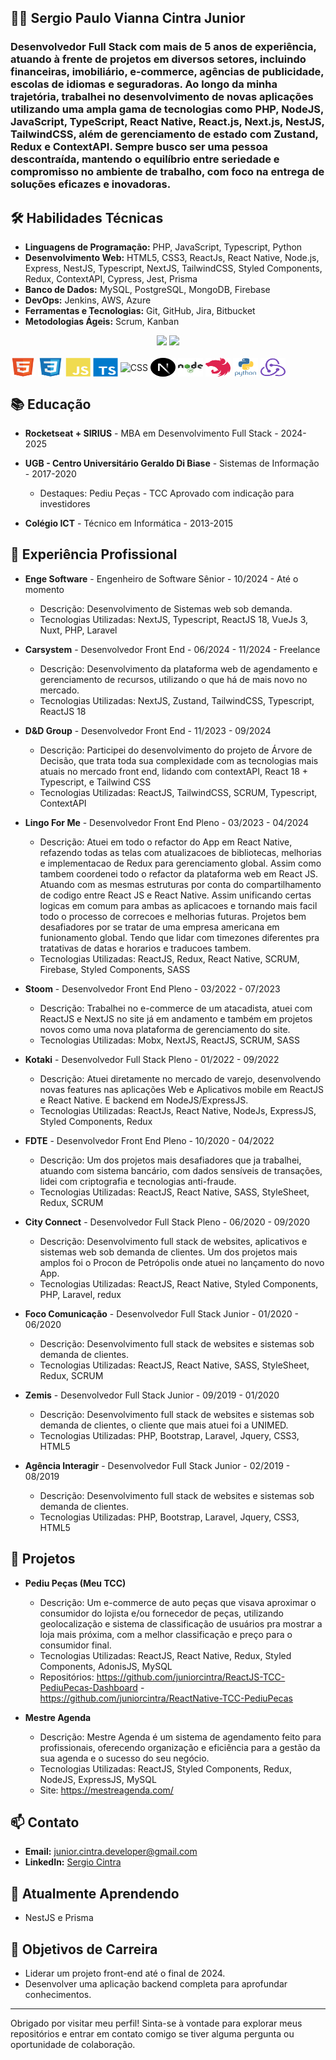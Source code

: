 ## 👨‍💻 Sergio Paulo Vianna Cintra Junior

### Desenvolvedor Full Stack com mais de 5 anos de experiência, atuando à frente de projetos em diversos setores, incluindo financeiras, imobiliário, e-commerce, agências de publicidade, escolas de idiomas e seguradoras. Ao longo da minha trajetória, trabalhei no desenvolvimento de novas aplicações utilizando uma ampla gama de tecnologias como PHP, NodeJS, JavaScript, TypeScript, React Native, React.js, Next.js, NestJS, TailwindCSS, além de gerenciamento de estado com Zustand, Redux e ContextAPI. Sempre busco ser uma pessoa descontraída, mantendo o equilíbrio entre seriedade e compromisso no ambiente de trabalho, com foco na entrega de soluções eficazes e inovadoras.

## 🛠️ Habilidades Técnicas

- **Linguagens de Programação:** PHP, JavaScript, Typescript, Python
- **Desenvolvimento Web:** HTML5, CSS3, ReactJs, React Native, Node.js, Express, NestJS, Typescript, NextJS, TailwindCSS, Styled Components, Redux, ContextAPI, Cypress, Jest, Prisma
- **Banco de Dados:** MySQL, PostgreSQL, MongoDB, Firebase
- **DevOps:** Jenkins, AWS, Azure
- **Ferramentas e Tecnologias:** Git, GitHub, Jira, Bitbucket
- **Metodologias Ágeis:** Scrum, Kanban

<div display="flex" align="center">
  <img height="150em" src="https://github-readme-stats-eight-theta.vercel.app/api?username=juniorcintra&show_icons=true&theme=radical&include_all_commits=true&count_private=true"/>
  <img height="150em" src="https://github-readme-stats-eight-theta.vercel.app/api/top-langs/?username=juniorcintra&layout=compact&langs_count=8&theme=radical"/>
</div>

<div style="display: inline_block"><br>
  <img align="center" alt="HTML" height="30" width="40" src="https://raw.githubusercontent.com/devicons/devicon/master/icons/html5/html5-original.svg">
  <img align="center" alt="CSS" height="30" width="40" src="https://raw.githubusercontent.com/devicons/devicon/master/icons/css3/css3-original.svg">
  <img align="center" alt="Js" height="30" width="40" src="https://raw.githubusercontent.com/devicons/devicon/master/icons/javascript/javascript-plain.svg">
  <img align="center" alt="CSS" height="30" width="40" src="https://github.com/devicons/devicon/blob/master/icons/typescript/typescript-original.svg" />
  <img align="center" alt="CSS" height="30" width="40" src="https://cdn.jsdelivr.net/gh/devicons/devicon@latest/icons/react/react-original-wordmark.svg" />
  <img align="center" alt="CSS" height="30" width="40" src="https://github.com/devicons/devicon/blob/master/icons/nextjs/nextjs-original.svg" />
  <img align="center" alt="CSS" height="30" width="40" src="https://github.com/devicons/devicon/blob/master/icons/nodejs/nodejs-original-wordmark.svg" />
  <img align="center" alt="CSS" height="30" width="40" src="https://github.com/devicons/devicon/blob/master/icons/nestjs/nestjs-original.svg" />
  <img align="center" alt="CSS" height="30" width="40" src="https://github.com/devicons/devicon/blob/master/icons/python/python-original-wordmark.svg" />
  <img align="center" alt="CSS" height="30" width="40" src="https://github.com/devicons/devicon/blob/master/icons/redux/redux-original.svg" />
</div>

## 📚 Educação

- **Rocketseat + SIRIUS** - MBA em Desenvolvimento Full Stack - 2024-2025

- **UGB - Centro Universitário Geraldo Di Biase** - Sistemas de Informação - 2017-2020
  - Destaques: Pediu Peças - TCC Aprovado com indicação para investidores

- **Colégio ICT** - Técnico em Informática - 2013-2015

## 💼 Experiência Profissional

- **Enge Software** - Engenheiro de Software Sênior - 10/2024 - Até o momento
  - Descrição: Desenvolvimento de Sistemas web sob demanda.
  - Tecnologias Utilizadas: NextJS, Typescript, ReactJS 18, VueJs 3, Nuxt, PHP, Laravel

- **Carsystem** - Desenvolvedor Front End - 06/2024 - 11/2024 - Freelance
  - Descrição: Desenvolvimento da plataforma web de agendamento e gerenciamento de recursos, utilizando o que há de mais novo no mercado. 
  - Tecnologias Utilizadas: NextJS, Zustand, TailwindCSS, Typescript, ReactJS 18

- **D&D Group** - Desenvolvedor Front End - 11/2023 - 09/2024
  - Descrição: Participei do desenvolvimento do projeto de Árvore de Decisão, que trata toda sua complexidade com as tecnologias mais atuais no mercado front end, lidando com contextAPI, React 18 + Typescript, e Tailwind CSS
  - Tecnologias Utilizadas: ReactJS, TailwindCSS, SCRUM, Typescript, ContextAPI

- **Lingo For Me** - Desenvolvedor Front End Pleno - 03/2023 - 04/2024
  - Descrição: Atuei em todo o refactor do App em React Native, refazendo todas as telas com atualizacoes de bibliotecas, melhorias e implementacao de Redux para gerenciamento global. Assim como tambem coordenei todo o refactor da plataforma web em React JS. Atuando com as mesmas estruturas por conta do compartilhamento de codigo entre React JS e React Native. Assim unificando certas logicas em comum para ambas as aplicacoes e tornando mais facil todo o processo de correcoes e melhorias futuras. Projetos bem desafiadores por se tratar de uma empresa americana em funionamento global. Tendo que lidar com timezones diferentes pra tratativas de datas e horarios e traducoes tambem.
  - Tecnologias Utilizadas: ReactJS, Redux, React Native, SCRUM, Firebase, Styled Components, SASS

- **Stoom** - Desenvolvedor Front End Pleno - 03/2022 - 07/2023
  - Descrição: Trabalhei no e-commerce de um atacadista, atuei com ReactJS e NextJS no site já em andamento e também em projetos novos como uma nova plataforma de gerenciamento do site. 
  - Tecnologias Utilizadas: Mobx, NextJS, ReactJS, SCRUM, SASS

- **Kotaki** - Desenvolvedor Full Stack Pleno - 01/2022 - 09/2022
  - Descrição: Atuei diretamente no mercado de varejo, desenvolvendo novas features nas aplicações Web e Aplicativos mobile em ReactJS e React Native. E backend em NodeJS/ExpressJS.
  - Tecnologias Utilizadas: ReactJs, React Native, NodeJs, ExpressJS, Styled Components, Redux
 
- **FDTE** - Desenvolvedor Front End Pleno - 10/2020 - 04/2022
  - Descrição: Um dos projetos mais desafiadores que ja trabalhei, atuando com sistema bancário, com dados sensíveis de transações, lidei com criptografia e tecnologias anti-fraude. 
  - Tecnologias Utilizadas: ReactJS, React Native, SASS, StyleSheet, Redux, SCRUM

- **City Connect** - Desenvolvedor Full Stack Pleno - 06/2020 - 09/2020
  - Descrição: Desenvolvimento full stack de websites, aplicativos e sistemas web sob demanda de clientes. Um dos projetos mais amplos foi o Procon de Petrópolis onde atuei no lançamento do novo App.
  - Tecnologias Utilizadas: ReactJS, React Native, Styled Components, PHP, Laravel, redux

- **Foco Comunicação** - Desenvolvedor Full Stack Junior - 01/2020 - 06/2020
  - Descrição: Desenvolvimento full stack de websites e sistemas sob demanda de clientes.
  - Tecnologias Utilizadas: ReactJS, React Native, SASS, StyleSheet, Redux, SCRUM

- **Zemis** - Desenvolvedor Full Stack Junior - 09/2019 - 01/2020
  - Descrição: Desenvolvimento full stack de websites e sistemas sob demanda de clientes, o cliente que mais atuei foi a UNIMED.
  - Tecnologias Utilizadas: PHP, Bootstrap, Laravel, Jquery, CSS3, HTML5

- **Agência Interagir** - Desenvolvedor Full Stack Junior - 02/2019 - 08/2019
  - Descrição: Desenvolvimento full stack de websites e sistemas sob demanda de clientes.
  - Tecnologias Utilizadas: PHP, Bootstrap, Laravel, Jquery, CSS3, HTML5

## 🚀 Projetos

- **Pediu Peças (Meu TCC)**
  - Descrição: Um e-commerce de auto peças que visava aproximar o consumidor do lojista e/ou fornecedor de peças, utilizando geolocalização e sistema de classificação de usuários pra mostrar a loja mais próxima, com a melhor classificação e preço para o consumidor final.
  - Tecnologias Utilizadas: ReactJS, React Native, Redux, Styled Components, AdonisJS, MySQL
  - Repositórios: https://github.com/juniorcintra/ReactJS-TCC-PediuPecas-Dashboard - https://github.com/juniorcintra/ReactNative-TCC-PediuPecas

- **Mestre Agenda**
  - Descrição: Mestre Agenda é um sistema de agendamento feito para profissionais, oferecendo organização e eficiência para a gestão da sua agenda e o sucesso do seu negócio.
  - Tecnologias Utilizadas: ReactJS, Styled Components, Redux, NodeJS, ExpressJS, MySQL
  - Site: https://mestreagenda.com/

## 📫 Contato

- **Email:** junior.cintra.developer@gmail.com
- **LinkedIn:** [Sergio Cintra](https://www.linkedin.com/in/sergio-cintra-developer/)


## 🌱 Atualmente Aprendendo

- NestJS e Prisma

## 🎯 Objetivos de Carreira

- Liderar um projeto front-end até o final de 2024.
- Desenvolver uma aplicação backend completa para aprofundar conhecimentos.

---

Obrigado por visitar meu perfil! Sinta-se à vontade para explorar meus repositórios e entrar em contato comigo se tiver alguma pergunta ou oportunidade de colaboração.
